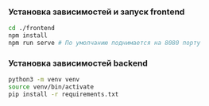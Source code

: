 ### Установка зависимостей и запуск frontend
```bash
cd ./frontend
npm install
npm run serve # По умолчанию поднимается на 8080 порту
```

### Установка зависимостей backend
```bash
python3 -m venv venv
source venv/bin/activate
pip install -r requirements.txt
```